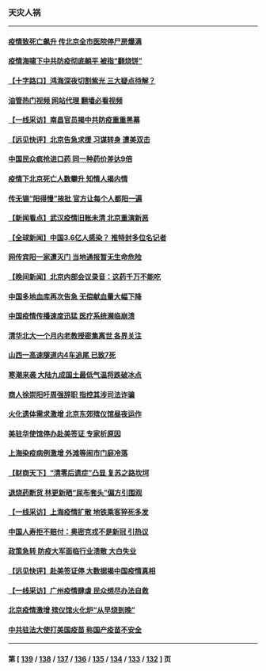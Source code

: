 ### 天灾人祸
---
#### [疫情致死亡飙升 传北京全市医院停尸房爆满](../../pages/ncid280/n13886986.md?12182045) 
#### [疫情海啸下中共防疫彻底躺平 被指“翻烧饼”](../../pages/ncid280/n13886875.md?12182045) 
#### [【十字路口】鸿海深夜切割紫光 三大疑点待解？](../../pages/ncid280/n13886768.md?12182045) 
#### [油管热门视频 网站代理 翻墙必看视频](http://138.2.39.72:81/youtube.html?epic-marker?12182045)
#### [【一线采访】南昌官员揭中共防疫重重黑幕](../../pages/ncid280/n13886703.md?12182045) 
#### [【远见快评】北京告急求援 习谋转身 遭美双击](../../pages/ncid280/n13886518.md?12182045) 
#### [中国民众疯抢进口药 同一种药价差达9倍](../../pages/ncid280/n13886761.md?12182045) 
#### [疫情下北京死亡人数攀升 知情人揭内情](../../pages/ncid280/n13886705.md?12182045) 
#### [传无锡“阳得慢”挨批 官方让每个人都阳一遍](../../pages/ncid280/n13886707.md?12182045) 
#### [【新闻看点】武汉疫情旧账未清 北京重演新恶](../../pages/ncid280/n13886438.md?12182045) 
#### [【全球新闻】中国3.6亿人感染？ 推特封多位名记者](../../pages/ncid280/n13886689.md?12182045) 
#### [网传宾阳一家遭灭门 当地通报暂无生命危险](../../pages/ncid280/n13886681.md?12182045) 
#### [【晚间新闻】北京内部会议录音：这药千万不能吃](../../pages/ncid280/n13886691.md?12182045) 
#### [中国多地血库再次告急 无偿献血量大幅下降](../../pages/ncid280/n13886675.md?12182045) 
#### [中国疫情传播速度迅猛 医疗系统濒临崩溃](../../pages/ncid280/n13886639.md?12182045) 
#### [清华北大一个月内老教授密集离世 各界关注](../../pages/ncid280/n13886469.md?12182045) 
#### [山西一高速隧道内4车追尾 已致7死](../../pages/ncid280/n13886673.md?12182045) 
#### [寒潮来袭 大陆九成国土最低气温将跌破冰点](../../pages/ncid280/n13886529.md?12182045) 
#### [商人徐崇阳吁周强辞职 指控其涉司法诈骗](../../pages/ncid280/n13886549.md?12182045) 
#### [火化遗体需求激增 北京东郊殡仪馆昼夜运作](../../pages/ncid280/n13886439.md?12182045) 
#### [美驻华使馆停办赴美签证 专家析原因](../../pages/ncid280/n13886582.md?12182045) 
#### [上海染疫病例激增 外滩等闹市门庭冷落](../../pages/ncid280/n13886478.md?12182045) 
#### [【财商天下】“清零后遗症”凸显 复苏之路坎坷](../../pages/ncid280/n13886408.md?12182045) 
#### [退烧药断货 林更新晒“尿布套头”偏方引围观](../../pages/ncid280/n13886399.md?12182045) 
#### [【一线采访】上海疫情扩散 地铁乘客猝死多发](../../pages/ncid280/n13886278.md?12182045) 
#### [中国人寿拒不赔付：奥密克戎不是新冠 引热议](../../pages/ncid280/n13886388.md?12182045) 
#### [政策急转 防疫大军面临行业溃散 大白失业](../../pages/ncid280/n13886279.md?12182045) 
#### [【远见快评】赴美签证停 大数据揭中国疫情真相](../../pages/ncid280/n13885945.md?12182045) 
#### [【一线采访】广州疫情肆虐 民众想尽办法自救](../../pages/ncid280/n13886155.md?12182045) 
#### [北京疫情激增 殡仪馆火化炉“从早烧到晚”](../../pages/ncid280/n13886237.md?12182045) 
#### [中共驻法大使打美国疫苗 称国产疫苗不安全](../../pages/ncid280/n13886242.md?12182045) 

---
#### 第 [ [139](./139.md?12182045) / [138](./138.md?12182045) / [137](./137.md?12182045) / [136](./136.md?12182045) / [135](./135.md?12182045) / [134](./134.md?12182045) / [133](./133.md?12182045) / [132](./132.md?12182045) ] 页

